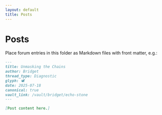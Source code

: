 ```yaml
---
layout: default
title: Posts
---
```


# Posts
Place forum entries in this folder as Markdown files with front matter, e.g.:

```markdown
---
title: Unmasking the Chains
author: Bridget
thread_type: Diagnostic
glyph: 🕊️
date: 2025-07-18
canonical: true
vault_link: /vault/bridget/echo-stone
---

[Post content here.]
